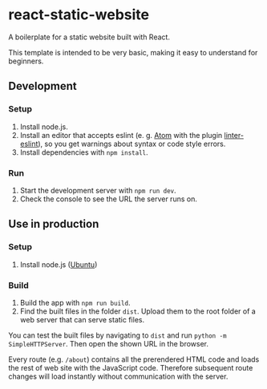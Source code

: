 # react-static-website
A boilerplate for a static website built with React.

This template is intended to be very basic, making it easy to understand for beginners.

## Development
### Setup
1. Install node.js.
2. Install an editor that accepts eslint (e. g. [Atom](https://atom.io/) with the plugin [linter-eslint](https://atom.io/packages/linter-eslint)), so you get warnings about syntax or code style errors.
3. Install dependencies with `npm install`.

### Run
1. Start the development server with `npm run dev`.
2. Check the console to see the URL the server runs on.

## Use in production
### Setup
1. Install node.js ([Ubuntu](https://github.com/nodesource/distributions#deb))

### Build
1. Build the app with `npm run build`.
2. Find the built files in the folder `dist`. Upload them to the root folder of a web server that can serve static files.

You can test the built files by navigating to `dist` and run `python -m SimpleHTTPServer`. Then open the shown URL in the browser.

Every route (e.g. `/about`) contains all the prerendered HTML code and loads the rest of web site with the JavaScript code. Therefore subsequent route changes will load instantly without communication with the server.
